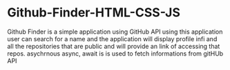 # Github-Finder-HTML-CSS-JS
Github Finder is a simple application using GitHub API
using this application user can search for a name and the application will display profile infi and all the repositories that are public and will provide an link of accessing that repos.
asychrnous async, await is is used to fetch informations from gitHUb API
